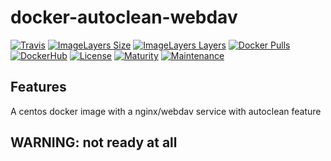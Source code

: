 # docker-autoclean-webdav

[![Travis](https://img.shields.io/travis/thefab/docker-autoclean-webdav.svg)](https://travis-ci.org/thefab/docker-autoclean-webdav)
[![ImageLayers Size](https://img.shields.io/imagelayers/image-size/thefab/autoclean-webdav/latest.svg)](https://imagelayers.io/?images=thefab/autoclean-webdav:latest)
[![ImageLayers Layers](https://img.shields.io/imagelayers/layers/thefab/thefab/autoclean-webdav/latest.svg)](https://imagelayers.io/?images=thefab/autoclean-webdav:latest)
[![Docker Pulls](https://img.shields.io/docker/pulls/thefab/thefab/autoclean-webdav.svg)](https://hub.docker.com/r/thefab/thefab/autoclean-webdav/)
[![DockerHub](https://img.shields.io/badge/docker%20hub-link-green.svg)](https://hub.docker.com/r/thefab/thefab/autoclean-webdav/)
[![License](https://img.shields.io/badge/license-MIT-blue.svg)]()
[![Maturity](https://img.shields.io/badge/maturity-alpha-red.svg)]()
[![Maintenance](https://img.shields.io/maintenance/no/2016.svg)]()

## Features

A centos docker image with a nginx/webdav service with autoclean feature

## WARNING: not ready at all
